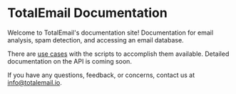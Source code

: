 # TotalEmail Documentation

Welcome to TotalEmail's documentation site! Documentation for email analysis, spam detection, and accessing an email database.

There are [use cases](/use-cases) with the scripts to accomplish them available. Detailed documentation on the API is coming soon.

If you have any questions, feedback, or concerns, contact us at [info@totalemail.io](info@totalemail.io).
